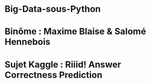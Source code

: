# Big-Data-sous-Python
# Binôme : Maxime Blaise & Salomé Hennebois
# Sujet Kaggle : Riiid! Answer Correctness Prediction
